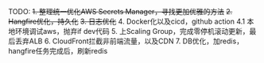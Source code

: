 ﻿TODO:
~~1. 整理统一优化AWS Secrets Manager，寻找更加优雅的方法~~
~~2. Hangfire优化，持久化~~
~~3. 日志优化~~
4. Docker化以及cicd，github action
4.1 本地环境调试aws，抛弃if dev代码
5. 上Scaling Group，完成零停机滚动更新，最后丢弃ALB
6. CloudFront拦截非前端流量，以及CDN
7. DB优化，加redis，hangfire任务完成后，刷新redis
